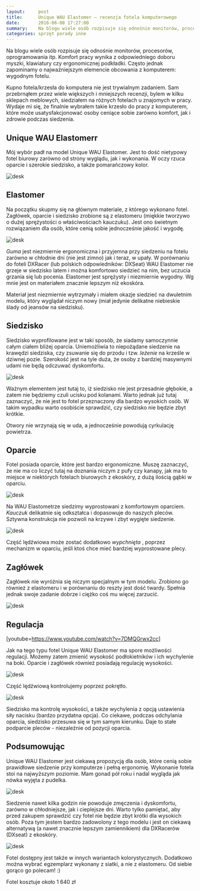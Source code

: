```yaml
---
layout:     post
title:      Unique WAU Elastomer — recenzja fotela komputerowego
date:       2016-06-08 17:27:00
summary:    Na blogu wiele osób rozpisuje się odnośnie monitorów, procesorów, oprogramowania itp. Komfort pracy wynika z odpowiedniego  doboru myszki, klawiatury czy ergonomicznej podkładki. Często jednak zapominamy o najważniejszym elemencie obcowania z komputerem —  wygodnym fotelu.Kupno fotela/krzesła do komputera nie jest trywialnym zadaniem. Sam przebrnąłem przez wiele większych i mniejszych recenzji, byle...
categories: sprzęt porady inne
---
```




Na blogu wiele osób rozpisuje się odnośnie monitorów, procesorów, oprogramowania itp. Komfort pracy wynika z odpowiedniego  doboru myszki, klawiatury czy ergonomicznej podkładki. Często jednak zapominamy o najważniejszym elemencie obcowania z komputerem: wygodnym fotelu.

Kupno fotela/krzesła do komputera nie jest trywialnym zadaniem. Sam przebrnąłem przez wiele większych i mniejszych recenzji, bylem w kilku sklepach meblowych, siedziałem na różnych fotelach u znajomych w pracy. Wydaje mi się, że finalnie wybrałem takie krzesło do pracy z komputerem, które może usatysfakcjonować osoby ceniące sobie zarówno komfort, jak i zdrowie podczas siedzenia.


## Unique WAU Elastomerr

Mój wybór padł na model Unique WAU Elastomer. Jest to dość nietypowy fotel biurowy zarówno od strony wyglądu, jak i wykonania. W oczy rzuca oparcie i szerokie siedzisko, a także pomarańczowy kolor.


![desk](https://raw.githubusercontent.com/djfoxer/djfoxer.github.io/master/_img/2016-6-8-_35_/g_-_608x405_-_-_73814x20160607001826_0.jpg)




## Elastomer

Na początku skupmy się na głównym materiale, z którego wykonano fotel. Zagłówek, oparcie i siedzisko zrobione są z elastomeru (miękkie tworzywo o dużej sprężystości o właściwościach kauczuku). Jest ono świetnym rozwiązaniem dla osób, które cenią sobie jednocześnie jakość i wygodę. 


![desk](https://raw.githubusercontent.com/djfoxer/djfoxer.github.io/master/_img/2016-6-8-_35_/g_-_608x405_-_-_73814x20160607001826_1.jpg)


 *Guma*  jest niezmiernie ergonomiczna i przyjemna przy siedzeniu na fotelu zarówno w chłodnie dni (nie jest zimno) jak i teraz, w upały. W porównaniu do foteli DXRacer (lub polskich odpowiedników: DXSeat) WAU Elastomer nie grzeje w siedzisko latem i można komfortowo siedzieć na nim, bez uczucia grzania się lub pocenia. Elastomer jest sprężysty i niezmiernie wygodny. Wg mnie jest on materiałem znacznie lepszym niż ekoskóra. 



Materiał jest niezmiernie wytrzymały i miałem okazje siedzieć na dwuletnim modelu, który wyglądał niczym nowy (miał jedynie delikatne niebieskie ślady od jeansów na siedzisku). 


## Siedzisko


Siedzisko wyprofilowane jest w taki sposób, że siadamy samoczynnie całym ciałem bliżej oparcia. Uniemożliwia to niepożądane siedzenie na krawędzi siedziska, czy zsuwanie się do przodu i tzw.  *leżenie*  na krześle w dziwnej pozie. Szerokość jest na tyle duża, że osoby z bardziej masywnymi udami nie będą odczuwać dyskomfortu.


![desk](https://raw.githubusercontent.com/djfoxer/djfoxer.github.io/master/_img/2016-6-8-_35_/g_-_608x405_-_-_73814x20160607010828_2.jpg)


Ważnym elementem jest tutaj to, iż siedzisko nie jest przesadnie głębokie, a zatem nie będziemy czuli ucisku pod kolanami. Warto jednak już tutaj zaznaczyć, że nie jest to fotel przeznaczony dla bardzo wysokich osób. W takim wypadku warto osobiście sprawdzić, czy siedzisko nie będzie zbyt krótkie.



Otwory nie wrzynają się w uda, a jednocześnie powodują cyrkulację powietrza.


## Oparcie

Fotel posiada oparcie, które jest bardzo ergonomiczne. Muszę zaznaczyć, że nie ma co liczyć tutaj na doznania niczym z pufy czy kanapy, jak ma to miejsce w niektórych fotelach biurowych z ekoskóry, z dużą ilością gąbki w oparciu.


![desk](https://raw.githubusercontent.com/djfoxer/djfoxer.github.io/master/_img/2016-6-8-_35_/g_-_608x405_-_-_73814x20160607010828_1.jpg)


Na WAU Elastometrze siedzimy wyprostowani z komfortowym oparciem.  *Kauczuk*  delikatnie się odkształca i dopasowuje do naszych pleców. Sztywna konstrukcja nie pozwoli na krzywe i zbyt wygięte siedzenie. 


![desk](https://raw.githubusercontent.com/djfoxer/djfoxer.github.io/master/_img/2016-6-8-_35_/g_-_608x405_-_-_73814x20160607010459_0.jpg)


Część lędźwiowa może zostać dodatkowo  *wypchnięta* , poprzez mechanizm w oparciu, jeśli ktoś chce mieć bardziej wyprostowane plecy.




## Zagłówek

Zagłówek nie wyróżnia się niczym specjalnym w tym modelu. Zrobiono go również z elastomeru i w porównaniu do reszty jest dość twardy. Spełnia jednak swoje zadanie dobrze i ciężko coś mu więcej zarzucić.


![desk](https://raw.githubusercontent.com/djfoxer/djfoxer.github.io/master/_img/2016-6-8-_35_/g_-_608x405_-_-_73814x20160607010822_0.jpg)



## Regulacja


[youtube=https://www.youtube.com/watch?v=7DMQGrwx2cc]

Jak na tego typu fotel Unique WAU Elastomer ma spore możliwości regulacji. Możemy zatem zmienić wysokość podłokietników i ich wychylenie na boki. Oparcie i zagłówek również posiadają regulację wysokości.






![desk](https://raw.githubusercontent.com/djfoxer/djfoxer.github.io/master/_img/2016-6-8-_35_/g_-_608x405_-_-_73814x20160607223259_0.png)


Część lędźwiową kontrolujemy poprzez pokrętło.


![desk](https://raw.githubusercontent.com/djfoxer/djfoxer.github.io/master/_img/2016-6-8-_35_/g_-_608x405_-_-_73814x20160607010458_0.jpg)


Siedzisko ma kontrolę wysokości, a także wychylenia z opcją ustawienia siły nacisku (bardzo przydatna opcja). Co ciekawe, podczas odchylania oparcia, siedzisko przesuwa się w tym samym kierunku. Daje to stałe podparcie pleców - niezależnie od pozycji oparcia.




## Podsumowując
 
Unique WAU Elastomer jest ciekawą propozycją dla osób, które cenią sobie prawidłowe siedzenie przy komputerze i pełną ergonomię. Wykonanie fotela stoi na najwyższym poziomie. Mam gonad pół roku i nadal wygląda jak nówka wyjęta z pudelka. 


![desk](https://raw.githubusercontent.com/djfoxer/djfoxer.github.io/master/_img/2016-6-8-_35_/g_-_608x405_-_-_73814x20160607222813_0.jpg)


Siedzenie nawet kilka godzin nie powoduje zmęczenia i dyskomfortu, zarówno w chłodniejsze, jak i cieplejsze dni. Warto tylko pamiętać, aby przed zakupem sprawdzić czy fotel nie będzie zbyt krótki dla wysokich osób. Poza tym jestem bardzo zadowolony z tego modelu i jest on ciekawą alternatywą (a nawet znacznie lepszym zamiennikiem) dla DXRacerów (DXseat) z ekoskóry.


![desk](https://raw.githubusercontent.com/djfoxer/djfoxer.github.io/master/_img/2016-6-8-_35_/g_-_608x405_-_-_73814x20160607001826_0.png)


Fotel dostępny jest także w innych wariantach kolorystycznych. Dodatkowo można wybrać egzemplarz wykonany z siatki, a nie z elastomeru. Od siebie gorąco go polecam! :)

Fotel kosztuje około 1 640 zł 

